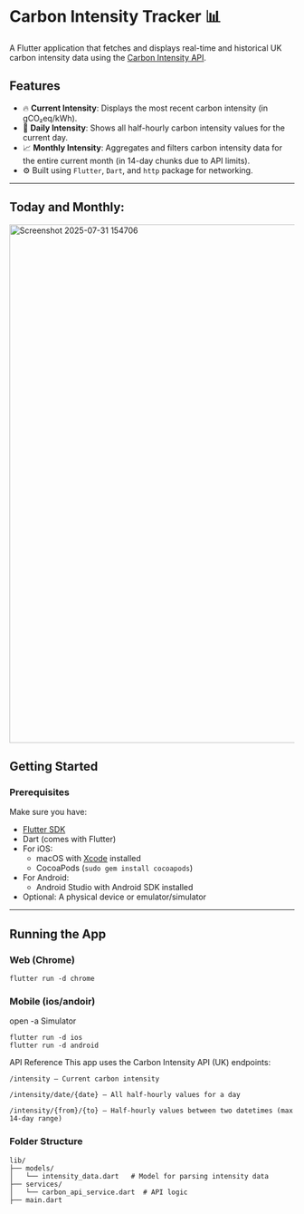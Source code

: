 # Carbon Intensity Tracker 📊

A Flutter application that fetches and displays real-time and historical UK carbon intensity data using the [Carbon Intensity API](https://carbon-intensity.github.io/).

## Features

- 🔥 **Current Intensity**: Displays the most recent carbon intensity (in gCO₂eq/kWh).
- 📅 **Daily Intensity**: Shows all half-hourly carbon intensity values for the current day.
- 📈 **Monthly Intensity**: Aggregates and filters carbon intensity data for the entire current month (in 14-day chunks due to API limits).
- ⚙️ Built using `Flutter`, `Dart`, and `http` package for networking.

---
## Today and Monthly:

<img width="938" height="915" alt="Screenshot 2025-07-31 154706" src="https://github.com/user-attachments/assets/d7e90907-4048-4235-beca-3bac68baa227" />


## Getting Started

### Prerequisites

Make sure you have:

- [Flutter SDK](https://docs.flutter.dev/get-started/install)
- Dart (comes with Flutter)
- For iOS:
  - macOS with [Xcode](https://developer.apple.com/xcode/) installed
  - CocoaPods (`sudo gem install cocoapods`)
- For Android:
  - Android Studio with Android SDK installed
- Optional: A physical device or emulator/simulator

---

## Running the App

### Web (Chrome)

```
flutter run -d chrome
```

### Mobile (ios/andoir)

open -a Simulator

```
flutter run -d ios
flutter run -d android
```

API Reference
This app uses the Carbon Intensity API (UK) endpoints:

```
/intensity – Current carbon intensity

/intensity/date/{date} – All half-hourly values for a day

/intensity/{from}/{to} – Half-hourly values between two datetimes (max 14-day range)
```

### Folder Structure

```
lib/
├── models/
│   └── intensity_data.dart   # Model for parsing intensity data
├── services/
│   └── carbon_api_service.dart  # API logic
├── main.dart

```

